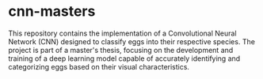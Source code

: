 # cnn-masters
This repository contains the implementation of a Convolutional Neural Network (CNN) designed to classify eggs into their respective species. The project is part of a master's thesis, focusing on the development and training of a deep learning model capable of accurately identifying and categorizing eggs based on their visual characteristics.
